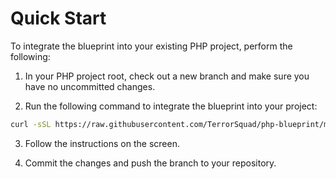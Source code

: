 # Quick Start

To integrate the blueprint into your existing PHP project, perform the following:

1. In your PHP project root, check out a new branch and make sure you have no uncommitted changes.

2. Run the following command to integrate the blueprint into your project:

```bash
curl -sSL https://raw.githubusercontent.com/TerrorSquad/php-blueprint/main/blueprint/integrate_blueprint.sh | bash
```

3. Follow the instructions on the screen.

4. Commit the changes and push the branch to your repository.
